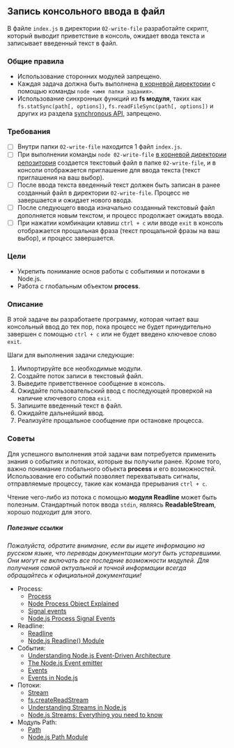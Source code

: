 ## Запись консольного ввода в файл

В файле `index.js` в директории `02-write-file` разработайте скрипт, который выводит приветствие в консоль, ожидает ввода текста и записывает введенный текст в файл.

### Общие правила

- Использование сторонних модулей запрещено.
- Каждая задача должна быть выполнена <u>в корневой директории</u> с помощью команды `node <имя папки задания>`.
- Использование синхронных функций из **fs модуля**, таких как `fs.statSync(path[, options])`, `fs.readFileSync(path[, options])` и других из раздела [synchronous API](https://nodejs.org/api/fs.html#fs_synchronous_api), запрещено.

### Требования

- [ ] Внутри папки `02-write-file` находится 1 файл `index.js`.
- [ ] При выполнении команды `node 02-write-file` <u>в корневой директории репозитория</u> создается текстовый файл в папке `02-write-file`, и в консоли отображается приглашение для ввода текста (текст приглашения на ваш выбор).
- [ ] После ввода текста введенный текст должен быть записан в ранее созданный файл в директории `02-write-file`. Процесс не завершается и ожидает нового ввода.
- [ ] После следующего ввода изначально созданный текстовый файл дополняется новым текстом, и процесс продолжает ожидать ввода.
- [ ] При нажатии комбинации клавиш `ctrl + c` или вводе `exit` в консоль отображается прощальная фраза (текст прощальной фразы на ваш выбор), и процесс завершается.

### Цели

- Укрепить понимание основ работы с событиями и потоками в Node.js.
- Работа с глобальным объектом **process**.

### Описание

В этой задаче вы разработаете программу, которая читает ваш консольный ввод до тех пор, пока процесс не будет принудительно завершен с помощью `ctrl + c` или не будет введено ключевое слово `exit`.

Шаги для выполнения задачи следующие:

1. Импортируйте все необходимые модули.
2. Создайте поток записи в текстовый файл.
3. Выведите приветственное сообщение в консоль.
4. Ожидайте пользовательский ввод с последующей проверкой на наличие ключевого слова `exit`.
5. Запишите введенный текст в файл.
6. Ожидайте дальнейший ввод.
7. Реализуйте прощальное сообщение при остановке процесса.

### Советы

Для успешного выполнения этой задачи вам потребуется применить знания о событиях и потоках, которые вы получили ранее. Кроме того, важно понимание глобального объекта **process** и его возможностей. Использование его событий позволяет перехватывать сигналы, отправляемые процессу, такие как команда прерывания `ctrl + c`.

Чтение чего-либо из потока с помощью **модуля Readline** может быть полезным. Стандартный поток ввода `stdin`, являясь **ReadableStream**, хорошо подходит для этого.

##### Полезные ссылки

_Пожалуйста, обратите внимание, если вы ищете информацию на русском языке, что переводы документации могут быть устаревшими. Они могут не включать все последние возможности модулей. Для получения самой актуальной и точной информации всегда обращайтесь к официальной документации!_

- Process:
  - [Process](https://nodejs.org/api/process.html)
  - [Node Process Object Explained](https://www.freecodecamp.org/news/node-process-object-explained/)
  - [Signal events](https://nodejs.org/api/process.html#process_signal_events)
  - [Node.js Process Signal Events](https://www.geeksforgeeks.org/node-js-process-signal-events/)
- Readline:
  - [Readline](https://nodejs.org/api/readline.html)
  - [Node.js Readline() Module](https://www.geeksforgeeks.org/node-js-readline-module/)
- События:
  - [Understanding Node.js Event-Driven Architecture](https://www.freecodecamp.org/news/understanding-node-js-event-driven-architecture-223292fcbc2d/)
  - [The Node.js Event emitter](https://nodejs.org/en/learn/asynchronous-work/the-nodejs-event-emitter)
  - [Events](https://nodejs.org/api/events.html)
  - [Events in Node.js](https://medium.com/@diego.coder/events-in-node-js-76fbe1b6cdad)
- Потоки:
  - [Stream](https://nodejs.org/api/stream.html)
  - [fs.createReadStream](https://nodejs.org/api/fs.html#fs_fs_createreadstream_path_options)
  - [Understanding Streams in Node.js](https://nodesource.com/blog/understanding-streams-in-nodejs/)
  - [Node.js Streams: Everything you need to know](https://www.freecodecamp.org/news/node-js-streams-everything-you-need-to-know-c9141306be93/)
- Модуль Path:
  - [Path](https://nodejs.org/api/path.html)
  - [Node.js Path Module](https://www.javascripttutorial.net/nodejs-tutorial/nodejs-path-module/)
